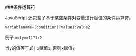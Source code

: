 ###条件运算符

JavaScript 还包含了基于某些条件对变量进行赋值的条件运算符。
```js
variablename=(condition)?value1:value2 
```
例子
```x=(y==1)?1:2```

当`y`的值等于`1`时 `x`赋值`1`, 否则`x`赋值`2`
